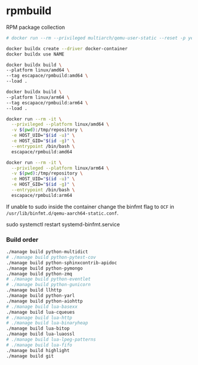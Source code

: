 # rpmbuild

RPM package collection

```sh
# docker run --rm --privileged multiarch/qemu-user-static --reset -p yes

docker buildx create --driver docker-container
docker buildx use NAME

docker buildx build \
--platform linux/amd64 \
--tag escapace/rpmbuild:amd64 \
--load .

docker buildx build \
--platform linux/arm64 \
--tag escapace/rpmbuild:arm64 \
--load .

docker run --rm -it \
  --privileged --platform linux/amd64 \
  -v $(pwd):/tmp/repository \
  -e HOST_UID="$(id -u)" \
  -e HOST_GID="$(id -g)" \
  --entrypoint /bin/bash \
  escapace/rpmbuild:amd64

docker run --rm -it \
  --privileged --platform linux/arm64 \
  -v $(pwd):/tmp/repository \
  -e HOST_UID="$(id -u)" \
  -e HOST_GID="$(id -g)" \
  --entrypoint /bin/bash \
  escapace/rpmbuild:arm64
```

If unable to sudo inside the container change the binfmt flag to `OCF` in
`/usr/lib/binfmt.d/qemu-aarch64-static.conf`.

sudo systemctl restart systemd-binfmt.service

### Build order

```sh
./manage build python-multidict
# ./manage build python-pytest-cov
./manage build python-sphinxcontrib-apidoc
./manage build python-pymongo
./manage build python-zmq
# ./manage build python-eventlet
# ./manage build python-gunicorn
./manage build llhttp
./manage build python-yarl
./manage build python-aiohttp
# ./manage build lua-basexx
./manage build lua-cqueues
# ./manage build lua-http
# ./manage build lua-binaryheap
./manage build lua-bitop
./manage build lua-luaossl
# ./manage build lua-lpeg-patterns
# ./manage build lua-fifo
./manage build highlight
./manage build git
```

